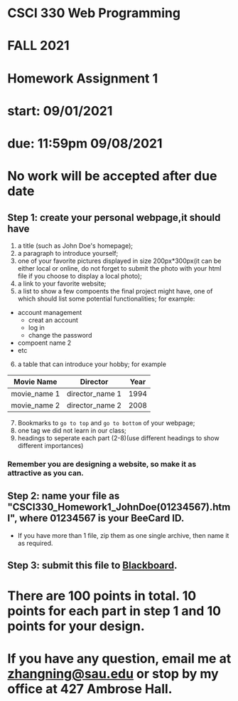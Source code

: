 # CSCI 330 Web Programming
# FALL 2021
# Homework Assignment 1
# start: 09/01/2021
# due: 11:59pm 09/08/2021
# No work will be accepted after due date

## Step 1: create your personal webpage,it should have
1. a title (such as John Doe's homepage);
2. a paragraph to introduce yourself;
3. one of your favorite pictures displayed in size 200px*300px(it can be either local or online, do not forget to submit the photo with your html file if you choose to display a local photo);
4. a link to your favorite website;
5. a list to show a few compoents the final project might have, 
one of which should list some potential functionalities; 
for example:
+ account management 
  - creat an account
  - log in
  - change the password
+ compoent name 2
+ etc
6. a table that can introduce your hobby; for example

| Movie Name | Director |Year |
|-----|------|-------|
|movie_name 1|director_name 1|1994|
|movie_name 2|director_name 2|2008|
7. Bookmarks to `go to top` and `go to bottom` of your webpage;
8. one tag we did not learn in our class;
9. headings to seperate each part (2-8)(use different headings to show different importances)
### Remember you are designing a website, so make it as attractive as you can.

## Step 2: name your file as "CSCI330_Homework1_JohnDoe(01234567).html", where 01234567 is your BeeCard ID.
+ If you have more than 1 file, zip them as one single archive, then name it as required.
## Step 3: submit this file to [Blackboard](https://blackboard.sau.edu/webapps/login/).

# There are 100 points in total. 10 points for each part in step 1 and 10 points for your design.
# If you have any question, email me at zhangning@sau.edu or stop by my office at 427 Ambrose Hall.

